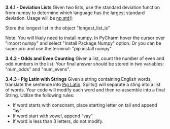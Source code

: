 **3.4.1 - Deviation Lists**
Given two lists, use the standard deviation function from numpy to determine
which language has the largest standard deviation. Usage will be [np.std()](https://numpy.org/doc/stable/reference/generated/numpy.std.html)

Store the longest list in the object "longest_list_is"

Note: You will likely need to install numpy. In PyCharm hover the cursor over "import numpy" and select "Install Package Numpy" option.
Or you can be super pro and use the terminal: "pip install numpy"

**3.4.2 - Odds and Even Counting**
Given a list, count the number of even and odd numbers in the list. Your final answer should
be stored in two variables: "num_odds" and "num_evens".

**3.4.3 - Pig Latin with Strings**
Given a string containing English words, translate the sentence into [Pig Latin](https://en.wikipedia.org/wiki/Pig_Latin). 
Spilts() will separate a sting into a list of words. Your code will modify each word and then re-assemble into a final String.
Utilize the following rules:

- If word starts with consonant, place starting letter on tail and append ”ay”
- If word start with vowel, append “vay”
- If word is less than 3 letters, do not modify.
